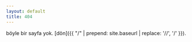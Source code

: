```yaml
---
layout: default
title: 404
---
```


böyle bir sayfa yok. [dön]({{ "/" | prepend: site.baseurl | replace: '//', '/' }}).